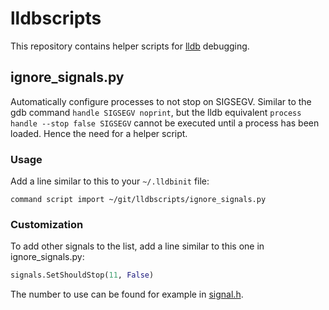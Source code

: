 # lldbscripts

This repository contains helper scripts for [lldb](https://lldb.llvm.org) debugging. 

## ignore_signals.py

Automatically configure processes to not stop on SIGSEGV. Similar to the gdb command `handle SIGSEGV noprint`, but the lldb equivalent `process handle --stop false SIGSEGV` cannot be executed until a process has been loaded. Hence the need for a helper script.

### Usage

Add a line similar to this to your `~/.lldbinit` file:

```lldb
command script import ~/git/lldbscripts/ignore_signals.py
```

### Customization

To add other signals to the list, add a line similar to this one in ignore_signals.py:

```python
signals.SetShouldStop(11, False)
```

The number to use can be found for example in [signal.h](https://github.com/freebsd/freebsd/blob/1d6e4247415d264485ee94b59fdbc12e0c566fd0/sys/sys/signal.h#L93).
